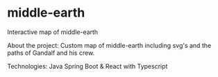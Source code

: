 # middle-earth
Interactive map of middle-earth

About the project: Custom map of middle-earth including svg's and the paths of Gandalf and his crew.

Technologies: Java Spring Boot & React with Typescript
